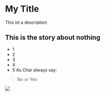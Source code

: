 # My Title
This ist a description

## This is the story about nothing
* 1
* 2
* 3
* 4
* 5
As Char always say:
> No 
> or
> Yes

<img src="https://cdn.pixabay.com/photo/2020/06/15/09/24/zoo-5301038__340.jpg"/>